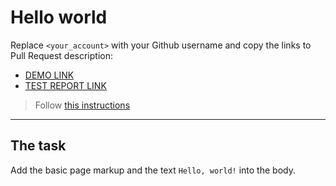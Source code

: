 # Hello world
Replace `<your_account>` with your Github username and copy the links to Pull Request description:
- [DEMO LINK](https://poliandiya.github.io/layout_hello-world/)
- [TEST REPORT LINK](https://poliandiya.github.io/layout_hello-world/report/html_report/)

> Follow [this instructions](https://github.com/mate-academy/layout_task-guideline#how-to-solve-the-layout-tasks-on-github)
___

## The task 
Add the basic page markup and the text `Hello, world!` into the body.
